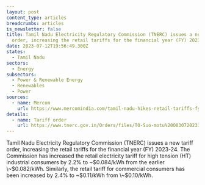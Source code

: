 ```yaml
---
layout: post
content_type: articles
breadcrumbs: articles
is_newsletter: false
title: Tamil Nadu Electricity Regulatory Commission (TNERC) issues a new tariff
  order, increasing the retail tariffs for the financial year (FY) 2023-24
date: 2023-07-12T19:56:49.300Z
states:
  - Tamil Nadu
sectors:
  - Energy
subsectors:
  - Power & Renewable Energy
  - Renewables
  - Power
sources:
  - name: Mercom
    url: https://www.mercomindia.com/tamil-nadu-hikes-retail-tariffs-fy24
details:
  - name: Tariff order
    url: https://www.tnerc.gov.in/Orders/files/TO-Suo-motu%20O030720231556.pdf
---
```

Tamil Nadu Electricity Regulatory Commission (TNERC) issues a new tariff order, increasing the retail tariffs for the financial year (FY) 2023-24. The Commission has increased the retail electricity tariff for high tension (HT) industrial consumers by 2.2% to \~$0.084/kWh from the earlier \~$0.082/kWh. Similarly, the retail tariff for commercial consumers has been increased by 2.4% to \~$0.11/kWh from \~$0.10/kWh.
